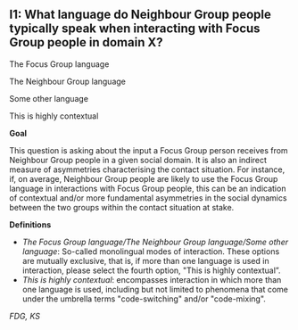 
## I1: What language do Neighbour Group people typically speak when interacting with Focus Group people in domain X?

The Focus Group language

The Neighbour Group language

Some other language

This is highly contextual



**Goal**

This question is asking about the input a Focus Group person receives from Neighbour Group people in a given social domain. It is also an indirect measure of asymmetries characterising the contact situation. For instance, if, on average, Neighbour Group people are likely to use the Focus Group language in interactions with Focus Group people, this can be an indication of contextual and/or more fundamental asymmetries in the social dynamics between the two groups within the contact situation at stake.



**Definitions**

- *The Focus Group language/The Neighbour Group language/Some other language*: So-called monolingual modes of interaction. These options are mutually exclusive, that is, if more than one language is used in interaction, please select the fourth option, "This is highly contextual”.
- *This is highly contextual*: encompasses interaction in which more than one language is used, including but not limited to phenomena that come under the umbrella terms "code-switching" and/or "code-mixing".




*FDG, KS*
